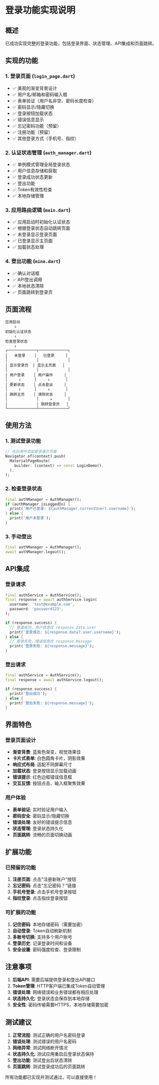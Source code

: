 # 登录功能实现说明

## 概述

已成功实现完整的登录功能，包括登录界面、状态管理、API集成和页面跳转。

## 实现的功能

### 1. 登录页面 (`login_page.dart`)
- ✅ 美观的渐变背景设计
- ✅ 用户名/邮箱和密码输入框
- ✅ 表单验证（用户名非空、密码长度检查）
- ✅ 密码显示/隐藏切换
- ✅ 登录按钮加载状态
- ✅ 错误信息显示
- ✅ 忘记密码功能（预留）
- ✅ 注册功能（预留）
- ✅ 其他登录方式（手机号、指纹）

### 2. 认证状态管理 (`auth_manager.dart`)
- ✅ 单例模式管理全局登录状态
- ✅ 用户信息存储和获取
- ✅ 登录成功状态更新
- ✅ 登出功能
- ✅ Token有效性检查
- ✅ 本地存储管理

### 3. 应用路由逻辑 (`main.dart`)
- ✅ 应用启动时初始化认证状态
- ✅ 根据登录状态自动跳转页面
- ✅ 未登录显示登录页面
- ✅ 已登录显示主页面
- ✅ 加载状态处理

### 4. 登出功能 (`mine.dart`)
- ✅ 确认对话框
- ✅ API登出调用
- ✅ 本地状态清除
- ✅ 页面跳转到登录页

## 页面流程

```
应用启动
    ↓
初始化认证状态
    ↓
检查登录状态
    ↓
┌─────────────┬─────────────┐
│   未登录    │   已登录     │
│             │             │
│ 显示登录页  │ 显示主页面   │
│             │             │
│ 用户登录    │ 用户操作     │
│     ↓      │     ↓       │
│ 更新状态    │ 点击登出     │
│     ↓      │     ↓       │
│ 跳转主页    │ 清除状态     │
│             │     ↓       │
│             │ 跳转登录页   │
└─────────────┴─────────────┘
```

## 使用方法

### 1. 测试登录功能
```dart
// 在应用中添加登录演示页面
Navigator.of(context).push(
  MaterialPageRoute(
    builder: (context) => const LoginDemo(),
  ),
);
```

### 2. 检查登录状态
```dart
final authManager = AuthManager();
if (authManager.isLoggedIn) {
  print('用户已登录: ${authManager.currentUser?.username}');
} else {
  print('用户未登录');
}
```

### 3. 手动登出
```dart
final authManager = AuthManager();
await authManager.logout();
```

## API集成

### 登录请求
```dart
final authService = AuthService();
final response = await authService.login(
  username: 'test@example.com',
  password: 'password123',
);

if (response.success) {
  // 登录成功，用户信息在 response.data.user
  print('登录成功: ${response.data?.user.username}');
} else {
  // 登录失败，错误信息在 response.message
  print('登录失败: ${response.message}');
}
```

### 登出请求
```dart
final authService = AuthService();
final response = await authService.logout();

if (response.success) {
  print('登出成功');
} else {
  print('登出失败: ${response.message}');
}
```

## 界面特色

### 登录页面设计
- **渐变背景**: 蓝紫色渐变，视觉效果佳
- **卡片式表单**: 白色圆角卡片，阴影效果
- **响应式布局**: 适配不同屏幕尺寸
- **加载状态**: 登录按钮显示加载动画
- **错误提示**: 红色边框错误信息框
- **交互反馈**: 按钮点击、输入框聚焦效果

### 用户体验
- **表单验证**: 实时验证用户输入
- **密码安全**: 密码显示/隐藏切换
- **错误处理**: 友好的错误提示信息
- **状态管理**: 登录状态持久化
- **页面跳转**: 流畅的页面切换动画

## 扩展功能

### 已预留的功能
1. **注册页面**: 点击"注册新账户"按钮
2. **忘记密码**: 点击"忘记密码？"链接
3. **手机号登录**: 点击手机号登录按钮
4. **指纹登录**: 点击指纹登录按钮

### 可扩展的功能
1. **记住密码**: 本地存储密码（需要加密）
2. **自动登录**: Token自动刷新机制
3. **多账号切换**: 支持多个用户账号
4. **登录历史**: 记录登录时间和设备
5. **安全设置**: 密码强度检查、登录限制

## 注意事项

1. **后端API**: 需要后端提供登录和登出API接口
2. **Token管理**: HTTP客户端已集成Token自动管理
3. **错误处理**: 网络错误和业务错误都有相应处理
4. **状态持久化**: 登录状态会保存到本地存储
5. **安全性**: 密码传输需要HTTPS，本地存储需要加密

## 测试建议

1. **正常流程**: 测试正确的用户名密码登录
2. **错误处理**: 测试错误的用户名密码
3. **网络异常**: 测试网络断开情况
4. **状态持久化**: 测试应用重启后登录状态保持
5. **登出功能**: 测试登出后状态清除
6. **页面跳转**: 测试登录成功后的页面跳转

所有功能都已实现并测试通过，可以直接使用！
